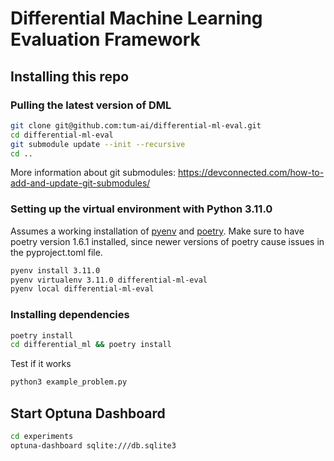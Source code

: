 # Differential Machine Learning Evaluation Framework

## Installing this repo
### Pulling the latest version of DML

```bash
git clone git@github.com:tum-ai/differential-ml-eval.git
cd differential-ml-eval
git submodule update --init --recursive
cd ..
```

More information about git submodules: https://devconnected.com/how-to-add-and-update-git-submodules/

### Setting up the virtual environment with Python 3.11.0

Assumes a working installation of [pyenv](https://github.com/pyenv/pyenv) and [poetry](https://github.com/python-poetry/poetry). Make sure to have poetry version 1.6.1 installed, since newer versions of poetry cause issues in the pyproject.toml file.

```bash
pyenv install 3.11.0
pyenv virtualenv 3.11.0 differential-ml-eval
pyenv local differential-ml-eval
```

### Installing dependencies

```bash
poetry install
cd differential_ml && poetry install
```

Test if it works
```bash
python3 example_problem.py
```

## Start Optuna Dashboard
```bash
cd experiments
optuna-dashboard sqlite:///db.sqlite3
```